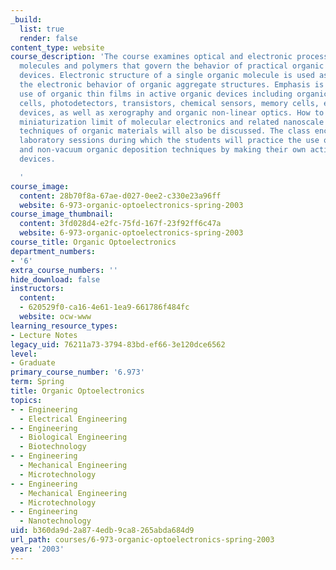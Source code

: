 ```yaml
---
_build:
  list: true
  render: false
content_type: website
course_description: 'The course examines optical and electronic processes in organic
  molecules and polymers that govern the behavior of practical organic optoelectronic
  devices. Electronic structure of a single organic molecule is used as a guide to
  the electronic behavior of organic aggregate structures. Emphasis is placed on the
  use of organic thin films in active organic devices including organic LEDs, solar
  cells, photodetectors, transistors, chemical sensors, memory cells, electrochromic
  devices, as well as xerography and organic non-linear optics. How to reach the ultimate
  miniaturization limit of molecular electronics and related nanoscale patterning
  techniques of organic materials will also be discussed. The class encompasses three
  laboratory sessions during which the students will practice the use of select vacuum
  and non-vacuum organic deposition techniques by making their own active organic
  devices.

  '
course_image:
  content: 28b70f8a-67ae-d027-0ee2-c330e23a96ff
  website: 6-973-organic-optoelectronics-spring-2003
course_image_thumbnail:
  content: 3fd028d4-e2fc-75fd-167f-23f92ff6c47a
  website: 6-973-organic-optoelectronics-spring-2003
course_title: Organic Optoelectronics
department_numbers:
- '6'
extra_course_numbers: ''
hide_download: false
instructors:
  content:
  - 620529f0-ca16-4e61-1ea9-661786f484fc
  website: ocw-www
learning_resource_types:
- Lecture Notes
legacy_uid: 76211a73-3794-83bd-ef66-3e120dce6562
level:
- Graduate
primary_course_number: '6.973'
term: Spring
title: Organic Optoelectronics
topics:
- - Engineering
  - Electrical Engineering
- - Engineering
  - Biological Engineering
  - Biotechnology
- - Engineering
  - Mechanical Engineering
  - Microtechnology
- - Engineering
  - Mechanical Engineering
  - Microtechnology
- - Engineering
  - Nanotechnology
uid: b360da9d-2a87-4edb-9ca8-265abda684d9
url_path: courses/6-973-organic-optoelectronics-spring-2003
year: '2003'
---
```

